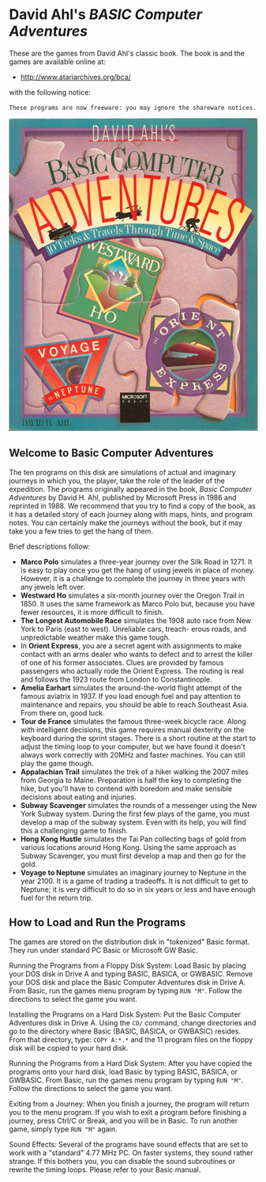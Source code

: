 
David Ahl's _BASIC Computer Adventures_
=======================================

These are the games from David Ahl's classic book. The book is and the games are available online at:
- http://www.atariarchives.org/bca/

with the following notice:

    These programs are now freeware: you may ignore the shareware notices.

![](cover.jpg)

Welcome to Basic Computer Adventures
--------------------------------------

The ten programs on this disk are simulations of actual and
imaginary journeys in which you, the player, take the role of the
leader of the expedition.
The programs originally appeared in the book, _Basic Computer Adventures_
by David H. Ahl, published by Microsoft Press in
1986 and reprinted in 1988.  We recommend that you try to find a
copy of the book, as it has a detailed story of each journey
along with maps, hints, and program notes.  You can certainly
make the journeys without the book, but it may take you a few
tries to get the hang of them.  

Brief descriptions follow:
* **Marco Polo** simulates a three-year journey over the Silk
Road in 1271.  It is easy to play once you get the hang of using
jewels in place of money.  However, it is a challenge to complete
the journey in three years with any jewels left over.
* **Westward Ho** simulates a six-month journey over the Oregon
Trail in 1850.  It uses the same framework as Marco Polo but,
because you have fewer resources, it is more difficult to finish.
* **The Longest Automobile Race** simulates the 1908 auto race
from New York to Paris (east to west).  Unreliable cars, treach-
erous roads, and unpredictable weather make this game tough.
* In **Orient Express**, you are a secret agent with assignments
to make contact with an arms dealer who wants to defect and to
arrest the killer of one of his former associates.  Clues are
provided by famous passengers who actually rode the Orient
Express.  The routing is real and follows the 1923 route from
London to Constantinople.
* **Amelia Earhart** simulates the around-the-world flight
attempt of the famous aviatrix in 1937.  If you load enough fuel
and pay attention to maintenance and repairs, you should be able
to reach Southeast Asia.  From there on, good luck.
* **Tour de France** simulates the famous three-week bicycle
race.  Along with intelligent decisions, this game requires
manual dexterity on the keyboard during the sprint stages.  There
is a short routine at the start to adjust the timing loop to your
computer, but we have found it doesn't always work correctly with
20MHz and faster machines.  You can still play the game though.
* **Appalachian Trail** simulates the trek of a hiker walking
the 2007 miles from Georgia to Maine.  Preparation is half the
key to completing the hike, but you'll have to contend with
boredom and make sensible decisions about eating and injuries.
* **Subway Scavenger** simulates the rounds of a messenger using
the New York Subway system.  During the first few plays of the
game, you must develop a map of the subway system.  Even with its
help, you will find this a challenging game to finish.
* **Hong Kong Hustle** simulates the Tai Pan collecting bags of
gold from various locations around Hong Kong.  Using the same
approach as Subway Scavenger, you must first develop a map and
then go for the gold.
* **Voyage to Neptune** simulates an imaginary journey to
Neptune in the year 2100.  It is a game of trading a tradeoffs.
It is not difficult to get to Neptune; it is very difficult to do
so in six years or less and have enough fuel for the return trip.


How to Load and Run the Programs
--------------------------------

The games are stored on the distribution disk in "tokenized"
Basic format.  They run under standard PC Basic or Microsoft GW
Basic.

Running the Programs from a Floppy Disk System:
Load Basic by placing your DOS disk in Drive A and typing
BASIC, BASICA, or GWBASIC.  Remove your DOS disk and place the
Basic Computer Adventures disk in Drive A.  From Basic, run the
games menu program by typing `RUN "M"`.  Follow the directions to
select the game you want.

Installing the Programs on a Hard Disk System:
Put the Basic Computer Adventures disk in Drive A.  Using
the `CD/` command, change directories and go to the directory where
Basic (BASIC, BASICA, or GWBASIC) resides.  From that directory,
type: `COPY A:*.*` and the 11 program files on the floppy disk will
be copied to your hard disk.

Running the Programs from a Hard Disk System:
After you have copied the programs onto your hard disk, load
Basic by typing BASIC, BASICA, or GWBASIC.  From Basic, run the
games menu program by typing `RUN "M"`.  Follow the directions to
select the game you want.

Exiting from a Journey:
When you finish a journey, the program will return you to
the menu program.  If you wish to exit a program before finishing
a journey, press Ctrl/C or Break, and you will be in Basic.  To
run another game, simply type `RUN "M"` again.

Sound Effects:
Several of the programs have sound effects that are set to
work with a "standard" 4.77 MHz PC.  On faster systems, they
sound rather strange.  If this bothers you, you can disable the
sound subroutines or rewrite the timing loops.  Please refer to
your Basic manual.
